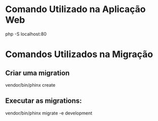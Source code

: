 # Comando Utilizado na Aplicação Web

php -S localhost:80

# Comandos Utilizados na Migração

## Criar uma migration 
vendor/bin/phinx create <i><nome da migration></i>

## Executar as migrations: 
vendor/bin/phinx migrate -e development
